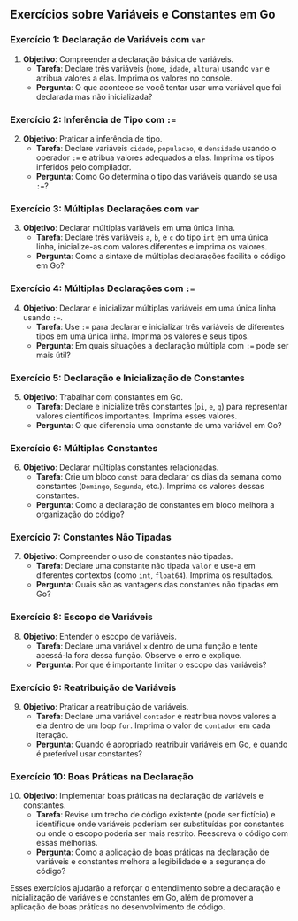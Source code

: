 ## Exercícios sobre Variáveis e Constantes em Go

### Exercício 1: Declaração de Variáveis com `var`

1. **Objetivo**: Compreender a declaração básica de variáveis.
    - **Tarefa**: Declare três variáveis (`nome`, `idade`, `altura`) usando `var` e atribua valores a elas. Imprima os
      valores no console.
    - **Pergunta**: O que acontece se você tentar usar uma variável que foi declarada mas não inicializada?

### Exercício 2: Inferência de Tipo com `:=`

2. **Objetivo**: Praticar a inferência de tipo.
    - **Tarefa**: Declare variáveis `cidade`, `populacao`, e `densidade` usando o operador `:=` e atribua valores
      adequados a elas. Imprima os tipos inferidos pelo compilador.
    - **Pergunta**: Como Go determina o tipo das variáveis quando se usa `:=`?

### Exercício 3: Múltiplas Declarações com `var`

3. **Objetivo**: Declarar múltiplas variáveis em uma única linha.
    - **Tarefa**: Declare três variáveis `a`, `b`, e `c` do tipo `int` em uma única linha, inicialize-as com valores
      diferentes e imprima os valores.
    - **Pergunta**: Como a sintaxe de múltiplas declarações facilita o código em Go?

### Exercício 4: Múltiplas Declarações com `:=`

4. **Objetivo**: Declarar e inicializar múltiplas variáveis em uma única linha usando `:=`.
    - **Tarefa**: Use `:=` para declarar e inicializar três variáveis de diferentes tipos em uma única linha. Imprima os
      valores e seus tipos.
    - **Pergunta**: Em quais situações a declaração múltipla com `:=` pode ser mais útil?

### Exercício 5: Declaração e Inicialização de Constantes

5. **Objetivo**: Trabalhar com constantes em Go.
    - **Tarefa**: Declare e inicialize três constantes (`pi`, `e`, `g`) para representar valores científicos
      importantes. Imprima esses valores.
    - **Pergunta**: O que diferencia uma constante de uma variável em Go?

### Exercício 6: Múltiplas Constantes

6. **Objetivo**: Declarar múltiplas constantes relacionadas.
    - **Tarefa**: Crie um bloco `const` para declarar os dias da semana como constantes (`Domingo`, `Segunda`, etc.).
      Imprima os valores dessas constantes.
    - **Pergunta**: Como a declaração de constantes em bloco melhora a organização do código?

### Exercício 7: Constantes Não Tipadas

7. **Objetivo**: Compreender o uso de constantes não tipadas.
    - **Tarefa**: Declare uma constante não tipada `valor` e use-a em diferentes contextos (como `int`, `float64`).
      Imprima os resultados.
    - **Pergunta**: Quais são as vantagens das constantes não tipadas em Go?

### Exercício 8: Escopo de Variáveis

8. **Objetivo**: Entender o escopo de variáveis.
    - **Tarefa**: Declare uma variável `x` dentro de uma função e tente acessá-la fora dessa função. Observe o erro e
      explique.
    - **Pergunta**: Por que é importante limitar o escopo das variáveis?

### Exercício 9: Reatribuição de Variáveis

9. **Objetivo**: Praticar a reatribuição de variáveis.
    - **Tarefa**: Declare uma variável `contador` e reatribua novos valores a ela dentro de um loop `for`. Imprima o
      valor de `contador` em cada iteração.
    - **Pergunta**: Quando é apropriado reatribuir variáveis em Go, e quando é preferível usar constantes?

### Exercício 10: Boas Práticas na Declaração

10. **Objetivo**: Implementar boas práticas na declaração de variáveis e constantes.
    - **Tarefa**: Revise um trecho de código existente (pode ser fictício) e identifique onde variáveis poderiam ser
      substituídas por constantes ou onde o escopo poderia ser mais restrito. Reescreva o código com essas melhorias.
    - **Pergunta**: Como a aplicação de boas práticas na declaração de variáveis e constantes melhora a legibilidade e a
      segurança do código?

Esses exercícios ajudarão a reforçar o entendimento sobre a declaração e inicialização de variáveis e constantes em Go,
além de promover a aplicação de boas práticas no desenvolvimento de código.